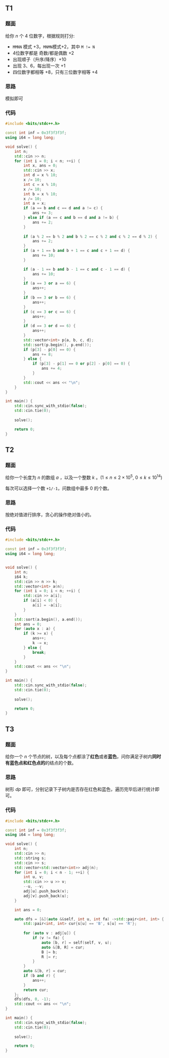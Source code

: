 ## T1

### 题面

给你 $n$ 个 4 位数字，根据规则打分:

- `MMNN` 模式 +3，`MNMN`模式+2，其中 `M != N`
- 4位数字都是 奇数/都是偶数 +2
- 出现顺子（升序/降序）+10
- 出现 3、6，每出现一次 +1
- 四位数字都相等 +8，只有三位数字相等 +4

### 思路

模拟即可

### 代码

```cpp
#include <bits/stdc++.h>

const int inf = 0x3f3f3f3f;
using i64 = long long;

void solve() {
    int n;
    std::cin >> n;
    for (int i = 0; i < n; ++i) {
    	int x, ans = 0;
    	std::cin >> x;
    	int d = x % 10;
    	x /= 10;
    	int c = x % 10;
    	x /= 10;
    	int b = x % 10;
    	x /= 10;
    	int a = x;
    	if (a == b and c == d and a != c) {
    		ans += 3;
    	} else if (a == c and b == d and a != b) {
    		ans += 2;
    	} 
    	
    	if (a % 2 == b % 2 and b % 2 == c % 2 and c % 2 == d % 2) {
    		ans += 2;
    	}
    	if (a + 1 == b and b + 1 == c and c + 1 == d) {
    		ans += 10;
    	}

    	if (a - 1 == b and b - 1 == c and c - 1 == d) {
    		ans += 10;
    	}
    	if (a == 3 or a == 6) {
    		ans++;
    	}
    	if (b == 3 or b == 6) {
    		ans++;
    	}
    	if (c == 3 or c == 6) {
    		ans++;
    	}
    	if (d == 3 or d == 6) {
    		ans++;
    	}
    	std::vector<int> p{a, b, c, d};
    	std::sort(p.begin(), p.end());
    	if (p[3] - p[0] == 0) {
    		ans += 8;
    	} else {
    		if (p[3] - p[1] == 0 or p[2] - p[0] == 0) {
    			ans += 4;
    		}
    	}
	    std::cout << ans << "\n";
    }
}

int main() {
    std::cin.sync_with_stdio(false);
    std::cin.tie(0);
    
    solve();

    return 0;
}
```

## T2

### 题面

给你一个长度为 $n$ 的数组 $a$ ，以及一个整数 $k$ 。($1 \le n \le 2\times 10^5$, $0\le k \le 10^{14}$)

每次可以选择一个数 `+1/-1`，问数组中最多 $0$ 的个数。

### 思路

按绝对值进行排序，贪心的操作绝对值小的。

### 代码

```cpp
#include <bits/stdc++.h>

const int inf = 0x3f3f3f3f;
using i64 = long long;


void solve() {
    int n;
    i64 k;
    std::cin >> n >> k;
    std::vector<int> a(n);
    for (int i = 0; i < n; ++i) {
        std::cin >> a[i];
        if (a[i] < 0) {
            a[i] = -a[i];
        }
    }
    std::sort(a.begin(), a.end());
    int ans = 0;
    for (auto x : a) {
        if (k >= x) {
            ans++;
            k -= x;
        } else {
            break;
        }
    }
    std::cout << ans << "\n";
}

int main() {
    std::cin.sync_with_stdio(false);
    std::cin.tie(0);
    
    solve();

    return 0;
}
```

## T3

### 题面

给你一个 $n$ 个节点的树，以及每个点都涂了**红色**或者**蓝色**，问你满足子树内**同时有蓝色点和红色点的**的结点的个数。

### 思路

树形 $dp$ 即可，分别记录下子树内是否存在红色和蓝色，遍历完毕后进行统计即可。

### 代码

```cpp
#include <bits/stdc++.h>

const int inf = 0x3f3f3f3f;
using i64 = long long;

void solve() {
    int n;
    std::cin >> n;
    std::string s;
    std::cin >> s;
    std::vector<std::vector<int>> adj(n);
    for (int i = 0; i < n - 1; ++i) {
    	int u, v;
    	std::cin >> u >> v;
    	--u, --v;
    	adj[u].push_back(v);
    	adj[v].push_back(u);
    }

    int ans = 0;

    auto dfs = [&](auto &&self, int u, int fa) ->std::pair<int, int> {
    	std::pair<int, int> cur{s[u] == 'B', s[u] == 'R'};
    	
    	for (auto v : adj[u]) {
    		if (v != fa) {
    			auto [b, r] = self(self, v, u);
    			auto &[B, R] = cur;
    			B |= b;
    			R |= r;
    		}
    	}
    	auto &[b, r] = cur;
    	if (b and r) {
    		ans++;
    	}
    	return cur;
    };
    dfs(dfs, 0, -1);
    std::cout << ans << "\n";
}

int main() {
    std::cin.sync_with_stdio(false);
    std::cin.tie(0);
    
    solve();

    return 0;
}
```

